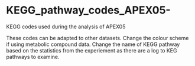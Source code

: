 # KEGG_pathway_codes_APEX05-
KEGG codes used during the analysis of APEX05 

These codes can be adapted to other datasets. 
Change the colour scheme if using metabolic compound data. 
Change the name of KEGG pathway based on the statistics from the experiement as there are a log to KEG pathways to examine. 

